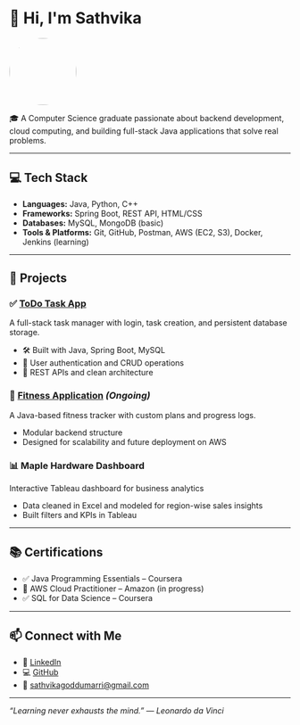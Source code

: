 # 👋 Hi, I'm Sathvika

<img src="https://avatars.githubusercontent.com/u/142173742?v=4" width="120" height="120" style="border-radius: 50%;" />

🎓 A Computer Science graduate passionate about backend development, cloud computing, and building full-stack Java applications that solve real problems.

---

## 💻 Tech Stack

- **Languages:** Java, Python, C++
- **Frameworks:** Spring Boot, REST API, HTML/CSS
- **Databases:** MySQL, MongoDB (basic)
- **Tools & Platforms:** Git, GitHub, Postman, AWS (EC2, S3), Docker, Jenkins (learning)

---

## 🚀 Projects

### ✅ [ToDo Task App](https://github.com/Sathvika1822/ToDoApp)
A full-stack task manager with login, task creation, and persistent database storage.
- 🛠 Built with Java, Spring Boot, MySQL
- 🔐 User authentication and CRUD operations
- 📄 REST APIs and clean architecture

### 💪 [Fitness Application](https://github.com/Sathvika1822/FitnessApp) *(Ongoing)*
A Java-based fitness tracker with custom plans and progress logs.
- Modular backend structure
- Designed for scalability and future deployment on AWS

### 📊 Maple Hardware Dashboard
Interactive Tableau dashboard for business analytics
- Data cleaned in Excel and modeled for region-wise sales insights
- Built filters and KPIs in Tableau

---

## 📚 Certifications

- ✅ Java Programming Essentials – Coursera  
- 🚧 AWS Cloud Practitioner – Amazon (in progress)  
- ✅ SQL for Data Science – Coursera

---

## 📫 Connect with Me

- 🔗 [LinkedIn](https://www.linkedin.com/in/sathvikagoddumarri/)
- 💻 [GitHub](https://github.com/Sathvika1822)
- 📧 sathvikagoddumarri@gmail.com

---

_“Learning never exhausts the mind.” — Leonardo da Vinci_
